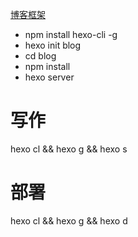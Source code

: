 [博客框架](https://hexo.io/zh-cn/)

- npm install hexo-cli -g
- hexo init blog
- cd blog
- npm install
- hexo server

# 写作
hexo cl && hexo g && hexo s
# 部署
hexo cl && hexo g && hexo d
